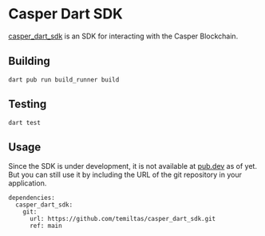 # Casper Dart SDK

[casper_dart_sdk](https://pub.dev/packages/casper_dart_sdk) is an SDK for interacting with the Casper Blockchain.

## Building

```
dart pub run build_runner build
```

## Testing

```
dart test
```

## Usage

Since the SDK is under development, it is not available at [pub.dev](https://pub.dev) as of yet. But you can still use it by including the URL of the git repository in your application.

```
dependencies:
  casper_dart_sdk:
    git: 
      url: https://github.com/temiltas/casper_dart_sdk.git
      ref: main
```
